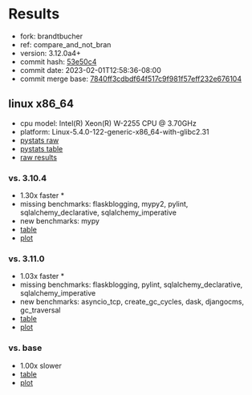 # Results

- fork: brandtbucher
- ref: compare_and_not_bran
- version: 3.12.0a4+
- commit hash: [53e50c4](https://github.com/brandtbucher/cpython/commit/53e50c4)
- commit date: 2023-02-01T12:58:36-08:00
- commit merge base: [7840ff3cdbdf64f517c9f981f57eff232e676104](https://github.com/brandtbucher/cpython/commit/7840ff3cdbdf64f517c9f981f57eff232e676104)

## linux x86_64

- cpu model: Intel(R) Xeon(R) W-2255 CPU @ 3.70GHz
- platform: Linux-5.4.0-122-generic-x86_64-with-glibc2.31
- [pystats raw](bm-20230201-linux-x86_64-brandtbucher-compare_and_not_bran-3.12.0a4%2B-53e50c4-pystats.json)
- [pystats table](bm-20230201-linux-x86_64-brandtbucher-compare_and_not_bran-3.12.0a4%2B-53e50c4-pystats.md)
- [raw results](bm-20230201-linux-x86_64-brandtbucher-compare_and_not_bran-3.12.0a4%2B-53e50c4.json)

### vs. 3.10.4

- 1.30x faster \*
- missing benchmarks: flaskblogging, mypy2, pylint, sqlalchemy_declarative, sqlalchemy_imperative
- new benchmarks: mypy
- [table](bm-20230201-linux-x86_64-brandtbucher-compare_and_not_bran-3.12.0a4%2B-53e50c4-vs-3.10.4.md)
- [plot](bm-20230201-linux-x86_64-brandtbucher-compare_and_not_bran-3.12.0a4%2B-53e50c4-vs-3.10.4.png)

### vs. 3.11.0

- 1.03x faster \*
- missing benchmarks: flaskblogging, pylint, sqlalchemy_declarative, sqlalchemy_imperative
- new benchmarks: asyncio_tcp, create_gc_cycles, dask, djangocms, gc_traversal
- [table](bm-20230201-linux-x86_64-brandtbucher-compare_and_not_bran-3.12.0a4%2B-53e50c4-vs-3.11.0.md)
- [plot](bm-20230201-linux-x86_64-brandtbucher-compare_and_not_bran-3.12.0a4%2B-53e50c4-vs-3.11.0.png)

### vs. base

- 1.00x slower
- [table](bm-20230201-linux-x86_64-brandtbucher-compare_and_not_bran-3.12.0a4%2B-53e50c4-vs-base.md)
- [plot](bm-20230201-linux-x86_64-brandtbucher-compare_and_not_bran-3.12.0a4%2B-53e50c4-vs-base.png)

